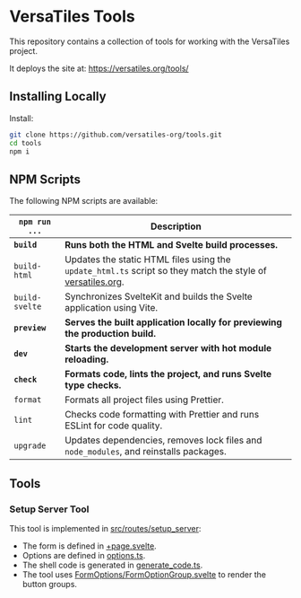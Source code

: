 # VersaTiles Tools

This repository contains a collection of tools for working with the VersaTiles
project.

It deploys the site at: https://versatiles.org/tools/

## Installing Locally

Install:

```bash
git clone https://github.com/versatiles-org/tools.git
cd tools
npm i
```

## NPM Scripts

The following NPM scripts are available:

| `npm run ...`  | Description                                                                                                                          |
| -------------- | ------------------------------------------------------------------------------------------------------------------------------------ |
| **`build`**    | **Runs both the HTML and Svelte build processes.**                                                                                   |
| `build-html`   | Updates the static HTML files using the `update_html.ts` script so they match the style of [versatiles.org](https://versatiles.org). |
| `build-svelte` | Synchronizes SvelteKit and builds the Svelte application using Vite.                                                                 |
| **`preview`**  | **Serves the built application locally for previewing the production build.**                                                        |
| **`dev`**      | **Starts the development server with hot module reloading.**                                                                         |
| **`check`**    | **Formats code, lints the project, and runs Svelte type checks.**                                                                    |
| `format`       | Formats all project files using Prettier.                                                                                            |
| `lint`         | Checks code formatting with Prettier and runs ESLint for code quality.                                                               |
| `upgrade`      | Updates dependencies, removes lock files and `node_modules`, and reinstalls packages.                                                |

## Tools

### Setup Server Tool

This tool is implemented in [src/routes/setup_server](./src/routes/setup_server):

- The form is defined in [+page.svelte](./src/routes/setup_server/+page.svelte).
- Options are defined in [options.ts](./src/routes/setup_server/options.ts).
- The shell code is generated in [generate_code.ts](./src/routes/setup_server/generate_code.ts).
- The tool uses [FormOptions/FormOptionGroup.svelte](./src/routes/setup_server/FormOptions/FormOptionGroup.svelte) to render the button groups.
